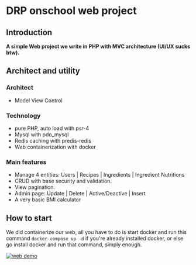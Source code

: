 # DRP onschool web project

## Introduction
**A simple Web project we write in PHP with MVC architecture (UI/UX sucks btw).**

## Architect and utility
### Architect
- Model View Control

### Technology 
- pure PHP, auto load with psr-4
- Mysql with pdo_mysql 
- Redis caching with predis-redis
- Web containerization with docker


### Main features
- Manage 4 entities: Users | Recipes | Ingredients | Ingredient Nutritions
- CRUD with base security and validation.
- View pagination.
- Admin page: Update | Delete | Active/Deactive | Insert 
- A very basic BMI calculator

## How to start 
We did containerize our web, all you have to do is start docker and run this command ```docker-compose up -d``` if 
you're already installed docker, or else go install docker and run that command, simply enough. 

[![web demo](showcase/img.png)](https://youtu.be/GMnn82IMSHM)